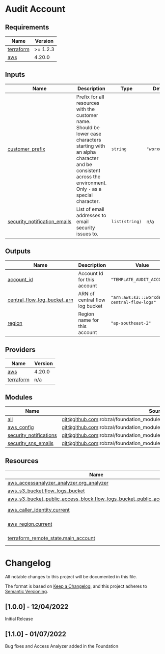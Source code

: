 
# Audit Account
## Requirements

| Name | Version |
|------|---------|
| <a name="requirement_terraform"></a> [terraform](#requirement\_terraform) | >= 1.2.3 |
| <a name="requirement_aws"></a> [aws](#requirement\_aws) | 4.20.0 |
## Inputs

| Name | Description | Type | Default | Required |
|------|-------------|------|---------|:--------:|
| <a name="input_customer_prefix"></a> [customer\_prefix](#input\_customer\_prefix) | Prefix for all resources with the customer name. Should be lower case characters starting with an alpha character and be consistent across the environment. Only `-` as a special character. | `string` | `"worxdesign"` | no |
| <a name="input_security_notification_emails"></a> [security\_notification\_emails](#input\_security\_notification\_emails) | List of email addresses to email security issues to. | `list(string)` | n/a | yes |
## Outputs

| Name | Description | Value | Sensitive |
|------|-------------|-------|:---------:|
| <a name="output_account_id"></a> [account\_id](#output\_account\_id) | Account Id for this account | `"TEMPLATE_AUDIT_ACCOUNT"` | no |
| <a name="output_central_flow_log_bucket_arn"></a> [central\_flow\_log\_bucket\_arn](#output\_central\_flow\_log\_bucket\_arn) | ARN of central flow log bucket | `"arn:aws:s3:::worxdesign-central-flow-logs"` | no |
| <a name="output_region"></a> [region](#output\_region) | Region name for this account | `"ap-southeast-2"` | no |
## Providers

| Name | Version |
|------|---------|
| <a name="provider_aws"></a> [aws](#provider\_aws) | 4.20.0 |
| <a name="provider_terraform"></a> [terraform](#provider\_terraform) | n/a |
## Modules

| Name | Source | Version |
|------|--------|---------|
| <a name="module_all"></a> [all](#module\_all) | git@github.com:robzal/foundation_modules.git//src/modules/all_accounts | latest |
| <a name="module_aws_config"></a> [aws\_config](#module\_aws\_config) | git@github.com:robzal/foundation_modules.git//src/modules/aws_config | latest |
| <a name="module_security_notifications"></a> [security\_notifications](#module\_security\_notifications) | git@github.com:robzal/foundation_modules.git//src/modules/security_notifications | latest |
| <a name="module_security_sns_emails"></a> [security\_sns\_emails](#module\_security\_sns\_emails) | git@github.com:robzal/foundation_modules.git//src/modules/sns_email | latest |
## Resources

| Name | Type |
|------|------|
| [aws_accessanalyzer_analyzer.org_analyzer](https://registry.terraform.io/providers/hashicorp/aws/4.20.0/docs/resources/accessanalyzer_analyzer) | resource |
| [aws_s3_bucket.flow_logs_bucket](https://registry.terraform.io/providers/hashicorp/aws/4.20.0/docs/resources/s3_bucket) | resource |
| [aws_s3_bucket_public_access_block.flow_logs_bucket_public_access_block](https://registry.terraform.io/providers/hashicorp/aws/4.20.0/docs/resources/s3_bucket_public_access_block) | resource |
| [aws_caller_identity.current](https://registry.terraform.io/providers/hashicorp/aws/4.20.0/docs/data-sources/caller_identity) | data source |
| [aws_region.current](https://registry.terraform.io/providers/hashicorp/aws/4.20.0/docs/data-sources/region) | data source |
| [terraform_remote_state.main_account](https://registry.terraform.io/providers/hashicorp/terraform/latest/docs/data-sources/remote_state) | data source |
# Changelog
All notable changes to this project will be documented in this file.

The format is based on [Keep a Changelog](https://keepachangelog.com/en/1.0.0/),
and this project adheres to [Semantic Versioning](https://semver.org/spec/v2.0.0.html).

## [1.0.0] - 12/04/2022
Initial Release

## [1.1.0] - 01/07/2022
Bug fixes and Access Analyzer added in the Foundation


